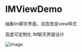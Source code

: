 # IMViewDemo
抽象Im聊天界面，动态改变view样式


 高度可定制化 IM聊天界面设计 
 
 ![image](http://img.blog.csdn.net/20170217213329967?watermark/2/text/aHR0cDovL2Jsb2cuY3Nkbi5uZXQvaG9uamFuZQ==/font/5a6L5L2T/fontsize/400/fill/I0JBQkFCMA==/dissolve/70/gravity/SouthEast)
